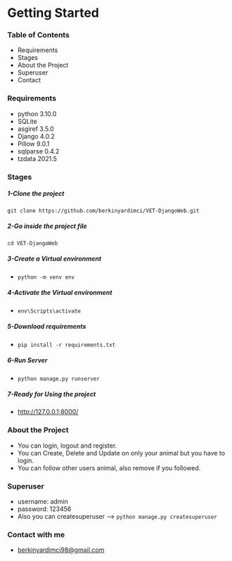 # Getting Started

### Table of Contents
- Requirements
- Stages
- About the Project
- Superuser
- Contact

### Requirements
- python 3.10.0
- SQLite
- asgiref 3.5.0
- Django 4.0.2  
- Pillow 9.0.1  
- sqlparse 0.4.2
- tzdata 2021.5 

### Stages
##### 1-Clone the project
` git clone https://github.com/berkinyardimci/VET-DjangoWeb.git `

##### 2-Go inside the project file
`cd VET-DjangoWeb`

##### 3-Create a Virtual environment
- `python -m venv env`

##### 4-Activate the Virtual environment
- `env\Scripts\activate`

##### 5-Download requirements
- `pip install -r requirements.txt`

##### 6-Run Server
- `python manage.py runserver`

##### 7-Ready for Using the project
- http://127.0.0.1:8000/
 

### About the Project
- You can login, logout and register.
- You can Create, Delete and Update on only your animal but you have to login.
- You can follow other users animal, also remove if you followed.

### Superuser
- username: admin
- password: 123456
- Also you can createsuperuser --> `python manage.py createsuperuser`

### Contact with me
- berkinyardimci98@gmail.com
